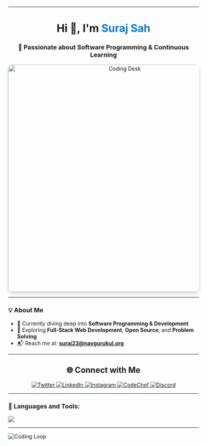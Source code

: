 
---

<h1 align="center">Hi 👋, I'm <span style="color:#007acc;">Suraj Sah</span></h1>
<h3 align="center">🚀 Passionate about Software Programming & Continuous Learning</h3>

<p align="center">
  <img src="https://media.istockphoto.com/id/1356364287/photo/close-up-focus-on-persons-hands-typing-on-the-desktop-computer-backlit-keyboard-screens-show.jpg?s=612x612&w=0&k=20&c=ijjq-DLNxIaPuGvIX8k06IZxMAjGpyJeboaV_byCX9k=" alt="Coding Desk" width="600" style="border-radius: 12px; box-shadow: 0 4px 10px rgba(0,0,0,0.15);" />
</p>

---

### 💡 About Me

- 🌱 Currently diving deep into **Software Programming & Development**
- 🎯 Exploring **Full-Stack Web Development**, **Open Source**, and **Problem Solving**
- 📬 Reach me at: [**suraj23@navgurukul.org**](mailto:suraj23@navgurukul.org)

---



<h2 align="center">🌐 Connect with Me</h2>

<p align="center">
  <a href="https://twitter.com/thesuraj964" target="_blank">
    <img src="https://img.shields.io/badge/Twitter-1DA1F2?style=for-the-badge&logo=twitter&logoColor=white" alt="Twitter" />
  </a>
  <a href="https://linkedin.com/in/suraj-sah-b350a42b9" target="_blank">
    <img src="https://img.shields.io/badge/LinkedIn-0077B5?style=for-the-badge&logo=linkedin&logoColor=white" alt="LinkedIn" />
  </a>
  <a href="https://instagram.com/techcoder.suraj" target="_blank">
    <img src="https://img.shields.io/badge/Instagram-E4405F?style=for-the-badge&logo=instagram&logoColor=white" alt="Instagram" />
  </a>
  <a href="https://www.codechef.com/users/suraj_ng" target="_blank">
    <img src="https://img.shields.io/badge/Codechef-5B4638?style=for-the-badge&logo=codechef&logoColor=white" alt="CodeChef" />
  </a>
  <a href="https://discord.com/users/suraj_sah" target="_blank">
    <img src="https://img.shields.io/badge/Discord-5865F2?style=for-the-badge&logo=discord&logoColor=white" alt="Discord" />
  </a>
</p>



---

<h3 align="left">🧰 Languages and Tools:</h3>
<p align="left">
<img src="https://skillicons.dev/icons?i=html,css,js,ts,react,nextjs,redux,nodejs,express,mongodb,mysql,postgres,prisma,tailwind,bootstrap,materialui,styledcomponents,figma,vite,vscode,webstorm,git,github,gitlab,postman,webpack,babel,graphql,apollo,docker,nginx,vercel,netlify,heroku,firebase,supabase,sass,threejs" />
</p>

---

![Coding Loop](assets/code-loop.gif)
